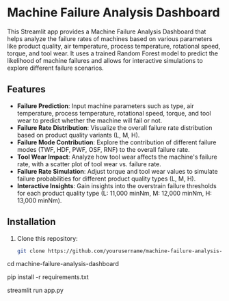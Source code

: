 # Machine Failure Analysis Dashboard

This Streamlit app provides a Machine Failure Analysis Dashboard that helps analyze the failure rates of machines based on various parameters like product quality, air temperature, process temperature, rotational speed, torque, and tool wear. It uses a trained Random Forest model to predict the likelihood of machine failures and allows for interactive simulations to explore different failure scenarios.

## Features

- **Failure Prediction**: Input machine parameters such as type, air temperature, process temperature, rotational speed, torque, and tool wear to predict whether the machine will fail or not.
- **Failure Rate Distribution**: Visualize the overall failure rate distribution based on product quality variants (L, M, H).
- **Failure Mode Contribution**: Explore the contribution of different failure modes (TWF, HDF, PWF, OSF, RNF) to the overall failure rate.
- **Tool Wear Impact**: Analyze how tool wear affects the machine's failure rate, with a scatter plot of tool wear vs. failure rate.
- **Failure Rate Simulation**: Adjust torque and tool wear values to simulate failure probabilities for different product quality types (L, M, H).
- **Interactive Insights**: Gain insights into the overstrain failure thresholds for each product quality type (L: 11,000 minNm, M: 12,000 minNm, H: 13,000 minNm).

## Installation

1. Clone this repository:
   ```bash
   git clone https://github.com/yourusername/machine-failure-analysis-dashboard.git

cd machine-failure-analysis-dashboard

pip install -r requirements.txt

streamlit run app.py
